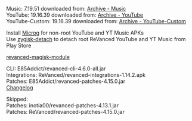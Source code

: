Music: 7.19.51
downloaded from: [Archive - Music](https://archive.org/download/jhc-apks/apks/com.google.android.apps.youtube.music)  
YouTube: 19.16.39
downloaded from: [Archive - YouTube](https://archive.org/download/jhc-apks/apks/com.google.android.youtube)  
YouTube-Custom: 19.16.39
downloaded from: [Archive - YouTube-Custom](https://archive.org/download/jhc-apks/apks/com.google.android.youtube)  

Install [Microg](https://github.com/ReVanced/GmsCore/releases) for non-root YouTube and YT Music APKs  
Use [zygisk-detach](https://github.com/j-hc/zygisk-detach) to detach root ReVanced YouTube and YT Music from Play Store  

[revanced-magisk-module](https://github.com/E85Addict/revanced-magisk-module)
  
CLI: E85Addict/revanced-cli-4.6.0-all.jar  
Integrations: ReVanced/revanced-integrations-1.14.2.apk  
Patches: E85Addict/revanced-patches-4.15.0.jar  
[Changelog](https://github.com/E85Addict/revanced-patches/releases/tag/v4.15.0)  

Skipped:  
Patches: inotia00/revanced-patches-4.13.1.jar  
Patches: ReVanced/revanced-patches-4.15.0.jar    
